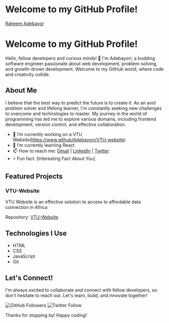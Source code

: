 # Welcome to my GitHub Profile!

[Raheem Adebayor](www.github.com/Adebayorr)

<div class="typewriter">
  <h1>Welcome to my GitHub Profile!</h1>
</div>

<link rel="stylesheet" href="css/type.css">

Hello, fellow developers and curious minds! 👋 I'm Adebayorr, a budding software engineer passionate about web development, problem-solving, and growth-driven development. Welcome to my GitHub world, where code and creativity collide.

## About Me

I believe that the best way to predict the future is to create it. As an avid problem solver and lifelong learner, I'm constantly seeking new challenges to overcome and technologies to master. My journey in the world of programming has led me to explore various domains, including frontend development, version control, and effective collaboration.

- 🔭 I’m currently working on a VTU Website(https://www.github/Adebayorr/VTU-website)
- 🌱 I’m currently learning React
- 📫 How to reach me: [Gmail](raheemadebayorr@gmail.com) | [LinkedIn](https://www.linkedin.com/in/bayorrraheem) | [Twitter](https://twitter.com/bayorrcode)
- ⚡ Fun fact: [Interesting Fact About You]

## Featured Projects

### VTU-Website

VTU Website is an effective solution to access to affordable data connection in Africa

<!--![Project Screenshot](link_to_project_screenshot.png) -->

Repository: [VTU-Website](https://github.com/yourusername/project-repo)

<!-- ### [Another Project]

[Short description of the project]

![Project Screenshot](link_to_another_project_screenshot.png)

Repository: [Link to Repository](https://github.com/yourusername/another-project-repo) -->

## Technologies I Use

- HTML
- CSS
- JavaScript
- Git

<!-- ## Blog Posts

Check out some of my recent blog posts:

- [Title of Blog Post 1](link_to_blog_post_1)
- [Title of Blog Post 2](link_to_blog_post_2) -->

## Let's Connect!

I'm always excited to collaborate and connect with fellow developers, so don't hesitate to reach out. Let's learn, build, and innovate together!

![GitHub Followers](https://img.shields.io/github/followers/adebayorr?label=Follow&style=social) ![Twitter Follow](https://img.shields.io/twitter/follow/bayorrcode?label=Follow&style=social)

Thanks for stopping by! Happy coding!
